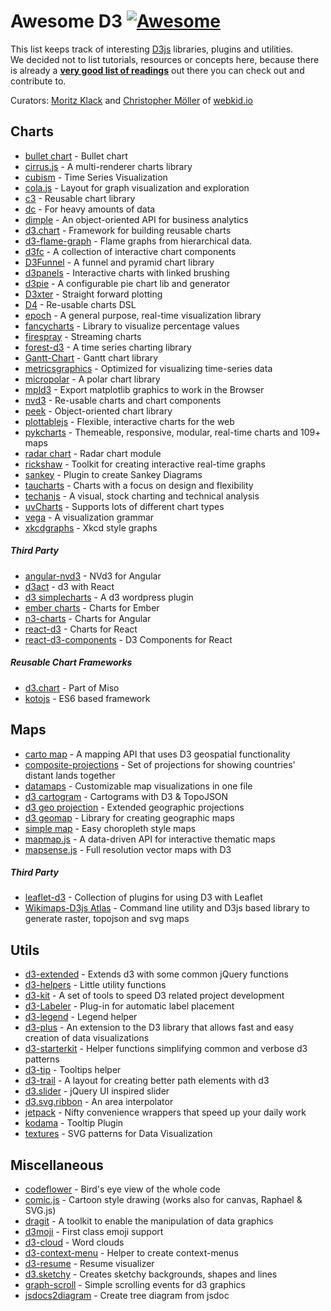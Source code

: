 # Awesome D3 [![Awesome](https://cdn.rawgit.com/sindresorhus/awesome/d7305f38d29fed78fa85652e3a63e154dd8e8829/media/badge.svg)](https://github.com/sindresorhus/awesome)

This list keeps track of interesting [D3js](http://d3js.org) libraries, plugins and utilities.
<br />We decided not to list tutorials, resources or concepts here, because there is already a **[very good list of readings](https://github.com/mbostock/d3/wiki/Tutorials)** out there you can check out and contribute to.

Curators: [Moritz Klack](http://www.twitter.com/moklick) and [Christopher Möller](http://www.twitter.com/chrtze) of [webkid.io](http://www.webkid.io)


## Charts

- [bullet chart](https://github.com/d3/d3-plugins/tree/master/bullet) - Bullet chart
- [cirrus.js](http://planet-os.github.io/cirrusjs/) - A multi-renderer charts library
- [cubism](https://square.github.io/cubism/) - Time Series Visualization
- [cola.js](http://marvl.infotech.monash.edu/webcola/) - Layout for graph visualization and exploration
- [c3](http://c3js.org/) - Reusable chart library
- [dc](http://dc-js.github.io/dc.js/) - For heavy amounts of data
- [dimple](http://dimplejs.org) - An object-oriented API for business analytics
- [d3.chart](http://misoproject.com/d3-chart/) - Framework for building reusable charts
- [d3-flame-graph](https://github.com/spiermar/d3-flame-graph) - Flame graphs from hierarchical data.
- [d3fc](http://scottlogic.github.io/d3fc/) - A collection of interactive chart components
- [D3Funnel](https://github.com/jakezatecky/d3-funnel) - A funnel and pyramid chart library
- [d3panels](https://github.com/kbroman/d3panels) - Interactive charts with linked brushing
- [d3pie](https://github.com/benkeen/d3pie) - A configurable pie chart lib and generator
- [D3xter](https://github.com/NathanEpstein/D3xter) - Straight forward plotting
- [D4](http://visible.io/) - Re-usable charts DSL
- [epoch](http://fastly.github.io/epoch) - A general purpose, real-time visualization library
- [fancycharts](https://github.com/ahoiin/Fancycharts.js) - Library to visualize percentage values
- [firespray](https://github.com/boundary/firespray) - Streaming charts
- [forest-d3](https://github.com/robinfhu/forest-d3) - A time series charting library
- [Gantt-Chart](https://github.com/dk8996/Gantt-Chart) - Gantt chart library
- [metricsgraphics](http://metricsgraphicsjs.org/) - Optimized for visualizing time-series data
- [micropolar](http://micropolar.org/) - A polar chart library 
- [mpld3](http://mpld3.github.io/) - Export matplotlib graphics to work in the Browser
- [nvd3](http://nvd3.org/) - Re-usable charts and chart components
- [peek](http://mtmacdonald.github.io/peek) - Object-oriented chart library
- [plottablejs](http://plottablejs.org/) - Flexible, interactive charts for the web
- [pykcharts](http://pykcharts.com/) - Themeable, responsive, modular, real-time charts and 109+ maps
- [radar chart](https://github.com/alangrafu/radar-chart-d3) - Radar chart module 
- [rickshaw](https://github.com/shutterstock/rickshaw) - Toolkit for creating interactive real-time graphs
- [sankey](https://github.com/d3/d3-plugins/tree/master/sankey) - Plugin to create Sankey Diagrams
- [taucharts](http://www.taucharts.com/) - Charts with a focus on design and flexibility
- [techanjs](http://techanjs.org/) - A visual, stock charting and technical analysis 
- [uvCharts](http://imaginea.github.io/uvCharts/index.html)  - Supports lots of different chart types
- [vega](http://trifacta.github.io/vega/) - A visualization grammar
- [xkcdgraphs](https://github.com/imkevinxu/xkcdgraphs) - Xkcd style graphs

##### Third Party

- [angular-nvd3](http://krispo.github.io/angular-nvd3) - NVd3 for Angular
- [d3act](https://github.com/AnSavvides/d3act) - d3 with React
- [d3 simplecharts](https://wordpress.org/plugins/d3-simplecharts/) - A d3 wordpress plugin
- [ember charts](http://addepar.github.io/#/ember-charts/overview) - Charts for Ember
- [n3-charts](http://n3-charts.github.io/line-chart/#/) - Charts for Angular
- [react-d3](https://github.com/esbullington/react-d3) - Charts for React
- [react-d3-components](https://github.com/codesuki/react-d3-components) - D3 Components for React

##### Reusable Chart Frameworks

- [d3.chart](http://misoproject.com/d3-chart/) - Part of Miso
- [kotojs](http://kotojs.org/) - ES6 based framework

## Maps

- [carto map](https://github.com/emeeks/d3-carto-map) - A mapping API that uses D3 geospatial functionality
- [composite-projections](http://rveciana.github.io/d3-composite-projections/) - Set of projections for showing countries' distant lands together
- [datamaps](http://datamaps.github.io/) - Customizable map visualizations in one file
- [d3 cartogram](http://prag.ma/code/d3-cartogram/) - Cartograms with D3 & TopoJSON
- [d3 geo projection](https://github.com/d3/d3-geo-projection) - Extended geographic projections
- [d3 geomap](http://d3-geomap.github.io/) - Library for creating geographic maps
- [simple map](http://code.minnpost.com/simple-map-d3/) - Easy choropleth style maps 
- [mapmap.js](https://github.com/floledermann/mapmap.js) - A data-driven API for interactive thematic maps
- [mapsense.js](https://github.com/mapsense/mapsense.js) - Full resolution vector maps with D3

##### Third Party

- [leaflet-d3](https://github.com/Asymmetrik/leaflet-d3) - Collection of plugins for using D3 with Leaflet
- [Wikimaps-D3js Atlas](https://github.com/WikimapsAtlas/make-modules) - Command line utility and D3js based library to generate raster, topojson and svg maps

## Utils

- [d3-extended](https://github.com/wbkd/d3-extended) - Extends d3 with some common jQuery functions
- [d3-helpers](https://github.com/bahmutov/d3-helpers) - Little utility functions
- [d3-kit](https://github.com/twitter/d3kit) - A set of tools to speed D3 related project development
- [d3-Labeler](https://github.com/tinker10/D3-Labeler) - Plug-in for automatic label placement
- [d3-legend](http://d3-legend.susielu.com/) - Legend helper
- [d3-plus](http://d3plus.org/) - An extension to the D3 library that allows fast and easy creation of data visualizations
- [d3-starterkit](https://github.com/1wheel/d3-starterkit) - Helper functions simplifying common and verbose d3 patterns 
- [d3-tip](https://github.com/Caged/d3-tip) - Tooltips helper
- [d3-trail](https://github.com/bmschmidt/D3-trail) - A layout for creating better path elements with d3
- [d3.slider](https://github.com/turban/d3.slider) - jQuery UI inspired slider
- [d3.svg.ribbon](https://github.com/emeeks/d3.svg.ribbon) - An area interpolator
- [jetpack](https://github.com/gka/d3-jetpack) - Nifty convenience wrappers that speed up your daily work
- [kodama](http://darkmarmot.github.io/kodama/) - Tooltip Plugin
- [textures](http://riccardoscalco.github.io/textures/) - SVG patterns for Data Visualization

## Miscellaneous

- [codeflower](http://www.redotheweb.com/CodeFlower/) - Bird's eye view of the whole code
- [comic.js](https://github.com/balint42/comic.js) - Cartoon style drawing (works also for canvas, Raphael & SVG.js)
- [dragit](https://github.com/romsson/dragit) - A toolkit to enable the manipulation of data graphics
- [d3moji](https://github.com/mathisonian/d3moji) - First class emoji support
- [d3-cloud](https://github.com/jasondavies/d3-cloud) - Word clouds 
- [d3-context-menu](https://github.com/patorjk/d3-context-menu) - Helper to create context-menus
- [d3-resume](https://github.com/glena/d3-resume) - Resume visualizer
- [d3.sketchy](https://github.com/sebastian-meier/d3.sketchy) - Creates sketchy backgrounds, shapes and lines
- [graph-scroll](http://1wheel.github.io/graph-scroll/) - Simple scrolling events for d3 graphics
- [jsdocs2diagram](https://github.com/amcmillan01/jsdoc2diagram) - Create tree diagram from jsdoc
